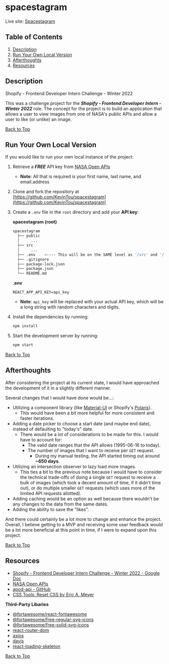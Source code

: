 # spacestagram

Live site: [Spacestagram](https://spacestagram-winter-2022.netlify.app/)

## Table of Contents

1. [Description](#description)
2. [Run Your Own Local Version](#run-your-own-local-version)
3. [Afterthoughts](#afterthoughts)
4. [Resources](#resources)

## Description

Shopify - Frontend Developer Intern Challenge - Winter 2022

This was a challenge project for the _**Shopify - Frontend Developer Intern - Winter 2022**_ role. The concept for the project is to build an application that allows a user to view images from one of NASA's public APIs and allow a user to like (or unlike) an image.

[Back to Top](#spacestagram)

## Run Your Own Local Version

If you would like to run your own local instance of the project:

1. Retrieve a _**FREE**_ API key from [NASA Open APIs](https://api.nasa.gov/)

   - **Note**: All that is required is your first name, last name, and email.address

2. Clone and fork the repository at [https://github.com/KevinTou/spacestagram](https://github.com/KevinTou/spacestagram)
3. Create a `.env` file in the `root` directory and add your **API key**:

   **spacestagram (root)**

   ```bash
   spacestagram
     ├── public
     │     ...
     ├── src
     │     ...
     ├── .env    <---- This will be on the SAME level as '/src' and '/public'
     ├── .gitignore
     ├── package-lock.json
     ├── package.json
     └── README.md
   ```

   **.env**

   ```
   REACT_APP_API_KEY=api_key
   ```

   - **Note**: `api_key` will be replaced with your actual API key, which will be a long string with random characters and digits.

4. Install the dependencies by running:

   ```bash
   npm install
   ```

5. Start the development server by running:

   ```bash
   npm start
   ```

[Back to Top](#spacestagram)

## Afterthoughts

After considering the project at its current state, I would have approached the development of it in a slightly different manner.

Several changes that I would have done would be...:

- Utilizing a component library (like [Material-UI](https://mui.com/) or Shopify's [Polaris](https://polaris.shopify.com/)).
  - This would have been a bit more helpful for more consistent and faster iterations.
- Adding a date picker to choose a start date (and maybe end date), instead of defaulting to "today's" date.
  - There would be a lot of considerations to be made for this. I would have to account for:
    - The valid date ranges that the API allows (1995-06-16 to today).
    - The number of images that I want to receive per `GET` request.
      - During my manual testing, the API started timing out around **~650 days**.
- Utilizing an intersection observer to lazy load more images.
  - This ties a bit to the previous note because I would have to consider the technical trade-offs of doing a single `GET` request to receive a bulk of images (which took a decent amount of time, if it didn't time out), or do multiple smaller `GET` requests (which uses more of the limited API requests allotted).
- Adding caching would be an option as well because there wouldn't be any changes to the data from the same dates.
- Adding the ability to save the "likes".

And there could certainly be a lot more to change and enhance the project. Overall, I believe getting to a MVP and receiving some user feedback would be a lot more beneficial at this point in time, if I were to expand upon this project.

[Back to Top](#spacestagram)

## Resources

- [Shopify - Frontend Developer Intern Challenge - Winter 2022 - Google Doc](https://docs.google.com/document/d/1QlC6htA5SXEl3YruAOkJWj2-0W3w-n0UOzGuJ1EcktQ/edit#)
- [NASA Open APIs](https://api.nasa.gov/)
- [apod-api - GitHub](https://github.com/nasa/apod-api)
- [CSS Tools: Reset CSS by Eric A. Meyer](https://meyerweb.com/eric/tools/css/reset/)

**Third-Party Libaries**

- [@fortawesome/react-fontawesome](https://www.npmjs.com/package/@fortawesome/react-fontawesome)
- [@fortawesome/free-regular-svg-icons](https://www.npmjs.com/package/@fortawesome/free-regular-svg-icons)
- [@fortawesome/free-solid-svg-icons](https://www.npmjs.com/package/@fortawesome/free-solid-svg-icons)
- [react-router-dom](https://www.npmjs.com/package/react-router-dom)
- [axios](https://www.npmjs.com/package/axios)
- [dayjs](https://www.npmjs.com/package/dayjs)
- [react-loading-skeleton](https://www.npmjs.com/package/react-loading-skeleton)

[Back to Top](#spacestagram)
